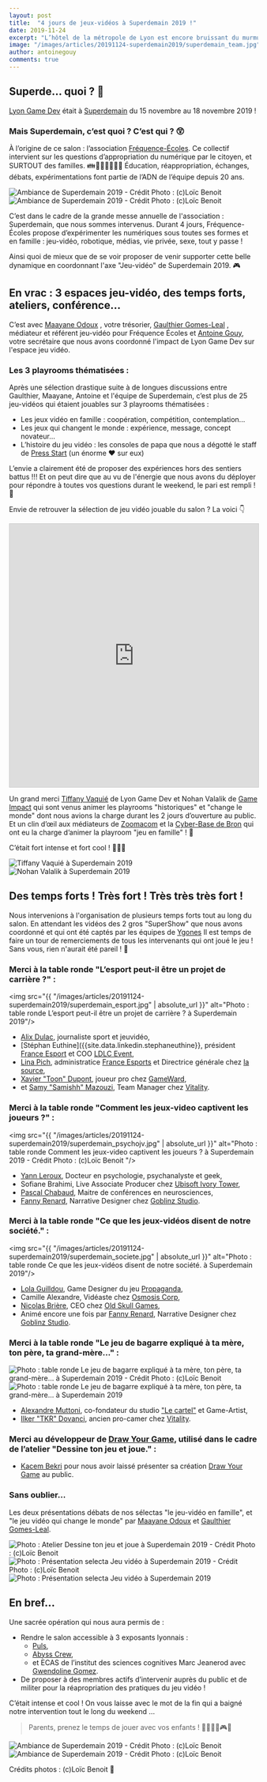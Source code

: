 ```yaml
---
layout: post
title:  "4 jours de jeux-vidéos à Superdemain 2019 !"
date: 2019-11-24
excerpt: "L’hôtel de la métropole de Lyon est encore bruissant du murmure des 4200 personnes ayant parcouru les dédales du Superdemain ce weekend du 15-18 Novembre 2019… retour sur la présence de Lyon Game Dev lors de ce salon..."
image: "/images/articles/20191124-superdemain2019/superdemain_team.jpg"
author: antoinegouy
comments: true
---
```


## Superde… quoi ? 🤔

[Lyon Game Dev](https://lyongamedev.pro) était à [Superdemain](https://www.superdemain.fr/) du 15 novembre au 18 novembre 2019 !


### Mais Superdemain, c’est quoi ? C’est qui ? 😲

À l’origine de ce salon : l’association [Fréquence-Écoles](https://www.frequence-ecoles.org/). Ce collectif intervient sur les questions d’appropriation du numérique par le citoyen, et SURTOUT des familles. 👪👩‍👩‍👦👨‍👨‍👦 Éducation, réappropriation, échanges, débats, expérimentations font partie de l’ADN de l’équipe depuis 20 ans.

<div class="box alt">
        <div class="row 50% uniform">
            <div class="6u"><span class="image fit"><img src="{{ "/images/articles/20191124-superdemain2019/superdemain_ambiance1.jpg" | absolute_url }}" alt="Ambiance de Superdemain 2019 - Crédit Photo : (c)Loïc Benoit" /></span></div>
            <div class="6u"><span class="image fit"><img src="{{ "/images/articles/20191124-superdemain2019/superdemain_ambiance2.jpg" | absolute_url }}" alt="Ambiance de Superdemain 2019 - Crédit Photo : (c)Loïc Benoit" /></span></div>
        </div>
    </div>

C’est dans le cadre de la grande messe annuelle de l'association : Superdemain, que nous sommes intervenus. Durant 4 jours, Fréquence-Écoles propose d’expérimenter les numériques sous toutes ses formes et en famille : jeu-vidéo, robotique, médias, vie privée, sexe, tout y passe !

Ainsi quoi de mieux que de se voir proposer de venir supporter cette belle dynamique en coordonnant l'axe "Jeu-vidéo" de Superdemain 2019. 🎮

## En vrac : 3 espaces jeu-vidéo, des temps forts, ateliers, conférence...

C’est avec [Maayane Odoux]({{site.data.linkedin.maayaneodoux}}) , votre trésorier, [Gaulthier Gomes-Leal]({{site.data.linkedin.gaulthiergomesleal}}) , médiateur et référent jeu-vidéo pour Fréquence Écoles et [Antoine Gouy]({{site.data.linkedin.antoinegouy}}), votre secrétaire que nous avons coordonné l'impact de Lyon Game Dev sur l'espace jeu vidéo.

### Les 3 playrooms thématisées :

Après une sélection drastique suite à de longues discussions entre Gaulthier, Maayane, Antoine et l'équipe de Superdemain, c’est plus de 25 jeu-vidéos qui étaient jouables sur 3 playrooms thématisées :
* Les jeux vidéo en famille : coopération, compétition, contemplation...
* Les jeux qui changent le monde : expérience, message, concept novateur...
* L’histoire du jeu vidéo : les consoles de papa que nous a dégotté le staff de [Press Start](https://www.bpi.fr/agenda/press-start-2019) (un énorme ❤️ sur eux)

L’envie a clairement été de proposer des expériences hors des sentiers battus !!! Et on peut dire que au vu de l'énergie que nous avons du déployer pour répondre à toutes vos questions durant le weekend, le pari est rempli ! 💪

Envie de retrouver la sélection de jeu vidéo jouable du salon ? La voici 👇

<iframe class="airtable-embed" src="https://airtable.com/embed/shr7ELQ45xWAHW9Sd?backgroundColor=purple&viewControls=on" frameborder="0" onmousewheel="" width="100%" height="533" style="background: transparent; border: 1px solid #ccc;"></iframe>

Un grand merci [Tiffany Vaquié]({{site.sata.linkedin.tiffanyvaquie}}) de Lyon Game Dev et Nohan Valalik de [Game Impact](http://gameimpact.fr/) qui sont venus animer les playrooms "historiques" et "change le monde" dont nous avions la charge durant les 2 jours d’ouverture au public. Et un clin d’œil aux médiateurs de [Zoomacom](https://www.zoomacom.org/) et la [Cyber-Base de Bron](https://epn.mjcbron.fr/) qui ont eu la charge d’animer la playroom "jeu en famille" ! 🤩

C’était fort intense et fort cool ! 🥵🤯😎

<div class="box alt">
        <div class="row 50% uniform">
            <div class="6u"><span class="image fit"><img src="{{ "/images/articles/20191124-superdemain2019/superdemain_tiffany.jpg" | absolute_url }}" alt="Tiffany Vaquié à Superdemain 2019" /></span></div>
            <div class="6u"><span class="image fit"><img src="{{ "/images/articles/20191124-superdemain2019/superdemain_nohan.jpg" | absolute_url }}" alt="Nohan Valalik à Superdemain 2019" /></span></div>
        </div>
</div>

## Des temps forts ! Très fort ! Très très très fort !

Nous intervenions à l'organisation de plusieurs temps forts tout au long du salon. En attendant les vidéos des 2 gros "SuperShow" que nous avons coordonné et qui ont été captés par les équipes de [Ygones](https://ygones.fr/) Il est temps de faire un tour de remerciements de tous les intervenants qui ont joué le jeu  ! Sans vous, rien n'aurait été pareil ! 🥰

### Merci à la table ronde "L’esport peut-il être un projet de carrière ?" :

<span class="image fit"><img src="{{ "/images/articles/20191124-superdemain2019/superdemain_esport.jpg" | absolute_url }}" alt="Photo : table ronde L’esport peut-il être un projet de carrière ? à Superdemain 2019"/></span>

* [Alix Dulac]({{site.data.linkedin.alixdulac}}), journaliste sport et jeuvidéo,
* [Stéphan Euthine]({{site.data.linkedin.stephaneuthine}}, président [France Esport](https://www.france-esports.org/) et COO [LDLC Event](https://www.ldlc-event.com/), 
* [Lina Pich]({{site.data.linkedin.linapich}}), administratice [France Esports](https://www.france-esports.org/) et Directrice générale chez [la source](https://la-source.co/#/),
* [Xavier "Toon" Dupont](https://gameward.team/toon-nouvel-ambassadeur-joueur-tft), joueur pro chez [GameWard](https://gameward.team/),
* et [Samy "Samishh" Mazouzi](site.data.linkedin.samymazouzi}}), Team Manager chez [Vitality](https://vitality.gg/fr/).

### Merci à la table ronde "Comment les jeux-video captivent les joueurs ?" :

<span class="image fit"><img src="{{ "/images/articles/20191124-superdemain2019/superdemain_psychojv.jpg" | absolute_url }}" alt="Photo : table ronde Comment les jeux-video captivent les joueurs ? à Superdemain 2019 - Crédit Photo : (c)Loïc Benoit "/></span>

* [Yann Leroux]({{site.data.linkedin.yannleroux}}), Docteur en psychologie, psychanalyste et geek,
* Sofiane Brahimi, Live Associate Producer chez [Ubisoft Ivory Tower](https://www.ubisoft.com/fr-FR/studio/ivory-tower.aspx),
* [Pascal Chabaud]({{site.data.linkedin.pascalchabaud}}), Maitre de conférences en neurosciences,
* [Fanny Renard]({{site.data.linkedin.fannyrenard}}), Narrative Designer chez [Goblinz Studio](https://goblinzstudio.com/website/).

### Merci à la table ronde "Ce que les jeux-vidéos disent de notre société." :

<span class="image fit"><img src="{{ "/images/articles/20191124-superdemain2019/superdemain_societe.jpg" | absolute_url }}" alt="Photo : table ronde Ce que les jeux-vidéos disent de notre société. à Superdemain 2019"/></span>

* [Lola Guilldou]({{site.data.linkedin.lolaguilldou}}), Game Designer du jeu [Propaganda](https://www.lola-guilldou.com/projets),
* Camille Alexandre, Vidéaste chez [Osmosis Corp](https://www.youtube.com/channel/UC2FR3CXLhzfqCfTDOLzS_3Q),
* [Nicolas Brière]({{site.data.linkedin.nicolasbriere}}), CEO chez [Old Skull Games](http://www.oldskullgames.com),
* Animé encore une fois par [Fanny Renard]({{site.data.linkedin.fannyrenard}}), Narrative Designer chez [Goblinz Studio](https://goblinzstudio.com/website/).

### Merci à la table ronde "Le jeu de bagarre expliqué à ta mère, ton père, ta grand-mère…" :

<div class="box alt">
        <div class="row 50% uniform">
            <div class="6u"><span class="image fit"><img src="{{ "/images/articles/20191124-superdemain2019/superdemain_bagarre1.jpg" | absolute_url }}" alt="Photo : table ronde Le jeu de bagarre expliqué à ta mère, ton père, ta grand-mère… à Superdemain 2019  - Crédit Photo : (c)Loïc Benoit" /></span></div>
            <div class="6u"><span class="image fit"><img src="{{ "/images/articles/20191124-superdemain2019/superdemain_bagarre2.jpg" | absolute_url }}" alt="Photo : table ronde Le jeu de bagarre expliqué à ta mère, ton père, ta grand-mère… à Superdemain 2019" /></span></div>
        </div>
    </div>

* [Alexandre Muttoni](site.data.linkedin.alexandremuttoni}}), co-fondateur du studio ["Le cartel"](https://lecartelstudio.fr/) et Game-Artist,
* [Ilker "TKR" Dovanci]({{site.data.linkedin.tkr}}), ancien pro-camer chez  [Vitality](https://vitality.gg/fr/).

### Merci au développeur de [Draw Your Game](http://www.draw-your-game.com/), utilisé dans le cadre de l’atelier "Dessine ton jeu et joue." :

* [Kacem Bekri]({{site.data.linkedin.kacembekri}}) pour nous avoir laissé présenter sa création [Draw Your Game](http://www.draw-your-game.com/) au public.

### Sans oublier... 
Les deux présentations débats de nos sélectas "le jeu-vidéo en famille", et "le jeu vidéo qui change le monde" par [Maayane Odoux]({{site.data.linkedin.maayaneodoux}}) et [Gaulthier Gomes-Leal]({{site.data.linkedin.gauthiergomesleal}}).


<div class="box alt">
        <div class="row 50% uniform">
            <div class="4u"><span class="image fit"><img src="{{ "/images/articles/20191124-superdemain2019/superdemain_dessinetonjeuetjoue.jpg" | absolute_url }}" alt="Photo : Atelier Dessine ton jeu et joue à Superdemain 2019 - Crédit Photo : (c)Loïc Benoit" /></span></div>
            <div class="4u"><span class="image fit"><img src="{{ "/images/articles/20191124-superdemain2019/superdemain_selectagaulthier.jpg" | absolute_url }}" alt="Photo : Présentation selecta Jeu vidéo à Superdemain 2019 - Crédit Photo : (c)Loïc Benoit" /></span></div>
            <div class="4u"><span class="image fit"><img src="{{ "/images/articles/20191124-superdemain2019/superdemain_selectamaayane.jpg" | absolute_url }}" alt="Photo : Présentation selecta Jeu vidéo à Superdemain 2019" /></span></div>
        </div>
    </div>

## En bref…

Une sacrée opération qui nous aura permis de :
- Rendre le salon accessible à 3 exposants lyonnais : 
  * [Puls](https://www.facebook.com/pulsimpact/), 
  * [Abyss Crew](https://www.facebook.com/pulsimpact/), 
  * et ECAS de l’institut des sciences cognitives Marc Jeanerod avec [Gwendoline Gomez]({{site.data.linkedin.gwendolinegomez}}).
- De proposer à des membres actifs d’intervenir auprès du public et de militer pour la réapropriation des pratiques du jeu vidéo ! 

C’était intense et cool ! On vous laisse avec le mot de la fin qui a baigné notre intervention tout le long du weekend ...

> Parents, prenez le temps de jouer avec vos enfants ! 🙎‍♂️🙍‍♀️🎮👼


<div class="box alt">
        <div class="row 50% uniform">
            <div class="6u"><span class="image fit"><img src="{{ "/images/articles/20191124-superdemain2019/superdemain_ambiance3.jpg" | absolute_url }}" alt="Ambiance de Superdemain 2019 - Crédit Photo : (c)Loïc Benoit" /></span></div>
            <div class="6u"><span class="image fit"><img src="{{ "/images/articles/20191124-superdemain2019/superdemain_ambiance4.jpg" | absolute_url }}" alt="Ambiance de Superdemain 2019 - Crédit Photo : (c)Loïc Benoit" /></span></div>
        </div>
    </div>

Crédits photos : (c)Loïc Benoit 📸
